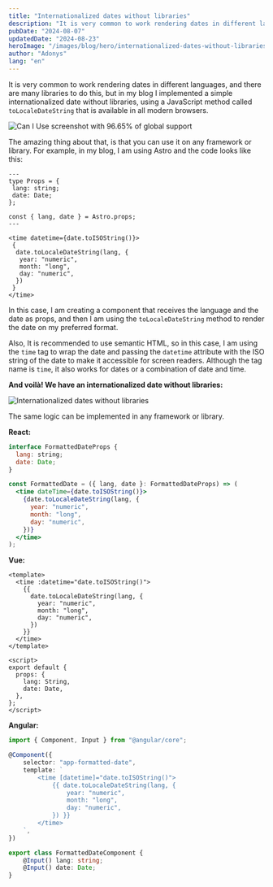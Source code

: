 ```yaml
---
title: "Internationalized dates without libraries"
description: "It is very common to work rendering dates in different languages, and there are many libraries to do this, but in my blog I implemented a simple internationalized date without libraries, using a JavaScript method that is available in all modern browsers."
pubDate: "2024-08-07"
updatedDate: "2024-08-23"
heroImage: "/images/blog/hero/internationalized-dates-without-libraries.jpg"
author: "Adonys"
lang: "en"
---
```


It is very common to work rendering dates in different languages, and there are many libraries to do this, but in my blog I implemented a simple internationalized date without libraries, using a JavaScript method called `toLocaleDateString` that is available in all modern browsers.

![Can I Use screenshot with 96.65% of global support](/images/blog/caniuse-toLocaleDateString.png)

The amazing thing about that, is that you can use it on any framework or library. For example, in my blog, I am using Astro and the code looks like this:

```astro
---
type Props = {
 lang: string;
 date: Date;
};

const { lang, date } = Astro.props;
---

<time datetime={date.toISOString()}>
 {
  date.toLocaleDateString(lang, {
   year: "numeric",
   month: "long",
   day: "numeric",
  })
 }
</time>

```

In this case, I am creating a component that receives the language and the date as props, and then I am using the `toLocaleDateString` method to render the date on my preferred format.

Also, It is recommended to use semantic HTML, so in this case, I am using the `time` tag to wrap the date and passing the `datetime` attribute with the ISO string of the date to make it accessible for screen readers. Although the tag name is `time`, it also works for dates or a combination of date and time.

**And voilà! We have an internationalized date without libraries:**

![Internationalized dates without libraries](/images/blog/formatted-dates.png)

The same logic can be implemented in any framework or library.

**React:**

```jsx
interface FormattedDateProps {
  lang: string;
  date: Date;
}

const FormattedDate = ({ lang, date }: FormattedDateProps) => (
  <time dateTime={date.toISOString()}>
    {date.toLocaleDateString(lang, {
      year: "numeric",
      month: "long",
      day: "numeric",
    })}
  </time>
);

```

**Vue:**

```vue
<template>
  <time :datetime="date.toISOString()">
    {{
      date.toLocaleDateString(lang, {
        year: "numeric",
        month: "long",
        day: "numeric",
      })
    }}
  </time>
</template>

<script>
export default {
  props: {
    lang: String,
    date: Date,
  },
};
</script>

```

**Angular:**

```typescript
import { Component, Input } from "@angular/core";

@Component({
    selector: "app-formatted-date",
    template: `
        <time [datetime]="date.toISOString()">
            {{ date.toLocaleDateString(lang, {
                year: "numeric",
                month: "long",
                day: "numeric",
            }) }}
        </time>
    `,
})

export class FormattedDateComponent {
    @Input() lang: string;
    @Input() date: Date;
}

```
